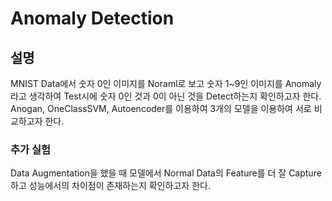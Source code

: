 # Anomaly Detection  

## 설명  
MNIST Data에서 숫자 0인 이미지를 Noraml로 보고 숫자 1~9인 이미지를 Anomaly라고 생각하여 Test시에 숫자 0인 것과 0이 아닌 것을 Detect하는지 확인하고자 한다. Anogan, OneClassSVM, Autoencoder를 이용하여 3개의 모델을 이용하여 서로 비교하고자 한다.
### 추가 실험    

Data Augmentation을 했을 때 모델에서 Normal Data의 Feature를 더 잘 Capture하고 성능에서의 차이점이 존재하는지 확인하고자 한다.  
